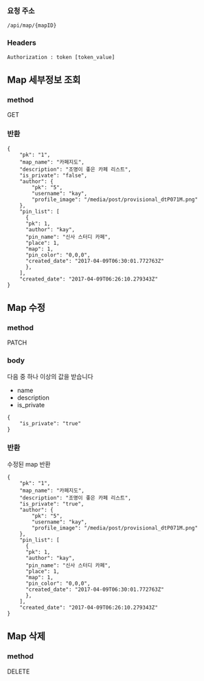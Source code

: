 ### 요청 주소

```
/api/map/{mapID}
```
### Headers
```
Authorization : token [token_value]
```


## Map 세부정보 조회

### method

GET

### 반환

```
{
    "pk": "1",
    "map_name": "카페지도",
    "description": "조명이 좋은 카페 리스트",
    "is_private": "false",
    "author": {
        "pk": "5",
        "username": "kay",
        "profile_image": "/media/post/provisional_dtP071M.png"
    },
    "pin_list": [
      {
      "pk": 1,
      "author": "kay",
      "pin_name": "신사 스터디 카페",
      "place": 1,
      "map": 1,
      "pin_color": "0,0,0",
      "created_date": "2017-04-09T06:30:01.772763Z"
      },
    ],
    "created_date": "2017-04-09T06:26:10.279343Z"
}
```

## Map 수정

### method

PATCH

### body

다음 중 하나 이상의 값을 받습니다  

- name
- description
- is_private

```
{
    "is_private": "true"
}
```

### 반환

수정된 map 반환

```
{
    "pk": "1",
    "map_name": "카페지도",
    "description": "조명이 좋은 카페 리스트",
    "is_private": "true",
    "author": {
        "pk": "5",
        "username": "kay",
        "profile_image": "/media/post/provisional_dtP071M.png"
    },
    "pin_list": [
      {
      "pk": 1,
      "author": "kay",
      "pin_name": "신사 스터디 카페",
      "place": 1,
      "map": 1,
      "pin_color": "0,0,0",
      "created_date": "2017-04-09T06:30:01.772763Z"
      },
    ],
    "created_date": "2017-04-09T06:26:10.279343Z"
}
```

## Map 삭제

### method

DELETE